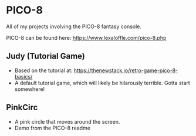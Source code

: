 # PICO-8
All of my projects involving the PICO-8 fantasy console.

PICO-8 can be found here: https://www.lexaloffle.com/pico-8.php

## Judy (Tutorial Game)
- Based on the tutorial at: https://thenewstack.io/retro-game-pico-8-basics/
- A default tutorial game, which will likely be hilarously terrible.  Gotta start somewhere!

## PinkCirc
- A pink circle that moves around the screen.
- Demo from the PICO-8 readme